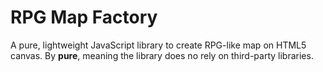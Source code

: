 # RPG Map Factory

A pure, lightweight JavaScript library to create RPG-like map on HTML5 canvas. By **pure**, meaning the library does no rely on third-party libraries.

